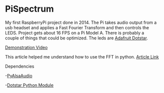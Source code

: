# PiSpectrum #

My first RaspberryPi project done in 2014. The Pi takes audio output from a usb headset and applies a Fast Fourier Transform and then controls the LEDS. Project gets about 16 FPS on a Pi Model A.
There is probably a couple of things that could be optimized. The leds are [Adafruit Dotstar](https://www.adafruit.com/products/2240).

[Demonstration Video](https://youtu.be/-LMZxSWGLSQ)


This article helped me understand how to use the FFT in python. [Article Link](http://www.swharden.com/blog/2010-06-23-insights-into-ffts-imaginary-numbers-and-accurate-spectrographs/)


Dependencies

-[PyAlsaAudio](http://larsimmisch.github.io/pyalsaaudio/)


-[Dotstar Python Module](https://github.com/adafruit/Adafruit_DotStar_Pi)
